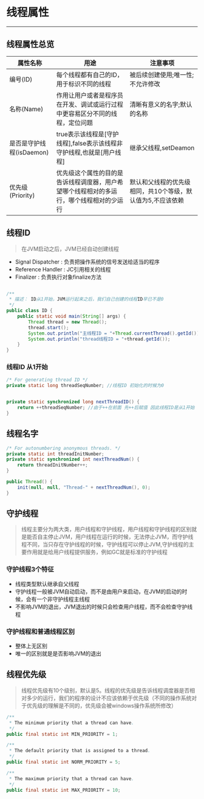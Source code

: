 # 线程属性
---

## 线程属性总览
属性名称|用途|注意事项
-|-|-
编号(ID)|每个线程都有自己的ID，用于标识不同的线程|被后续创建使用;唯一性;不允许修改
名称(Name)|作用让用户或者是程序员在开发、调试或运行过程中更容易区分不同的线程，定位问题|清晰有意义的名字;默认的名称
是否是守护线程(isDaemon)|true表示该线程是[守护线程],false表示该线程非守护线程,也就是[用户线程]|继承父线程,setDeamon
优先级(Priority)|优先级这个属性的目的是告诉线程调度器，用户希望哪个线程相对的多运行，哪个线程相对的少运行|默认和父线程的优先级相同，共10个等级，默认值为5,不应该依赖

## 线程ID
> 在JVM启动之后，JVM已经自动创建线程
* Signal Dispatcher : 负责把操作系统的信号发送给适当的程序
* Reference Handler : JC引用相关的线程
* Finalizer : 负责执行对象finalize方法

```java

/**
 * 描述： ID从1开始，JVM运行起来之后，我们自己创建的线程ID早已不是0
 */
public class ID {
    public static void main(String[] args) {
        Thread thread = new Thread();
        thread.start();
        System.out.println("主线程ID = "+Thread.currentThread().getId());
        System.out.println("thread线程ID = "+thread.getId());
    }
}
```
### 线程ID 从1开始
```java
/* For generating thread ID */
private static long threadSeqNumber; //线程ID 初始化的时候为0


private static synchronized long nextThreadID() {
    return ++threadSeqNumber; //由于++在前面 先++后赋值 因此线程ID是从1开始
}
```

## 线程名字
```java
/* For autonumbering anonymous threads. */
private static int threadInitNumber;
private static synchronized int nextThreadNum() {
    return threadInitNumber++;
}

public Thread() {
    init(null, null, "Thread-" + nextThreadNum(), 0);
}
```

## 守护线程 
> 线程主要分为两大类，用户线程和守护线程，用户线程和守护线程的区别就是能否自主停止JVM，用户线程在运行的时候，无法停止JVM，而守护线程不同，当只存在守护线程的时候，守护线程可以停止JVM,守护线程的主要作用就是给用户线程提供服务，例如GC就是标准的守护线程

### 守护线程3个特征
* 线程类型默认继承自父线程
* 守护线程一般被JVM自动启动，而不是由用户来启动，在JVM的启动的时候，会有一个非守护线程主线程
* 不影响JVM的退出，JVM退出的时候只会检查用户线程，而不会检查守护线程

### 守护线程和普通线程区别
* 整体上无区别
* 唯一的区别就是是否影响JVM的退出

## 线程优先级
> 线程优先级有10个级别，默认是5。线程的优先级是告诉线程调度器是否相对多少的运行，我们的程序的设计不应该依赖于优先级（不同的操作系统对于优先级的理解是不同的，优先级会被windows操作系统所修改）

```java
/**
 * The minimum priority that a thread can have.
 */
public final static int MIN_PRIORITY = 1;

/**
 * The default priority that is assigned to a thread.
 */
public final static int NORM_PRIORITY = 5;

/**
 * The maximum priority that a thread can have.
 */
public final static int MAX_PRIORITY = 10;
```
